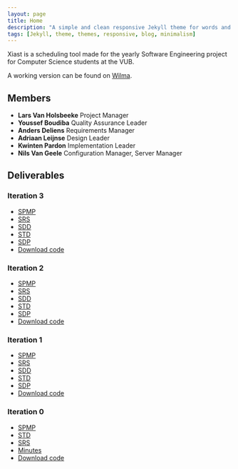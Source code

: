 ```yaml
---
layout: page
title: Home
description: "A simple and clean responsive Jekyll theme for words and photos."
tags: [Jekyll, theme, themes, responsive, blog, minimalism]
---
```


Xiast is a scheduling tool made for the yearly Software Engineering project for Computer Science students at the VUB.

A working version can be found on [Wilma](http://wilma.vub.ac.be/xiast/).

## Members
* **Lars Van Holsbeeke** Project Manager
* **Youssef Boudiba** Quality Assurance Leader
* **Anders Deliens** Requirements Manager
* **Adriaan Leijnse** Design Leader
* **Kwinten Pardon** Implementation Leader
* **Nils Van Geele** Configuration Manager, Server Manager

## Deliverables

### Iteration 3
* [SPMP](https://github.com/se1-1314/xiast-docs/raw/se1-iter3/management/project/spmp.pdf)
* [SRS](https://github.com/se1-1314/xiast-docs/raw/se1-iter3/management/requirements/srs.pdf)
* [SDD](https://github.com/se1-1314/xiast-docs/raw/se1-iter3/management/design/design-1.pdf)
* [STD](https://github.com/se1-1314/xiast-docs/raw/se1-iter3/management/quality/std.pdf)
* [SDP](https://github.com/se1-1314/xiast-docs/raw/se1-iter3/management/implementation/sdp.pdf)
* [Download code](https://github.com/se1-1314/xiast/archive/se1-iter3.tar.gz)

### Iteration 2
* [SPMP](https://github.com/se1-1314/xiast-docs/raw/se1-iter2/management/project/spmp.pdf)
* [SRS](https://github.com/se1-1314/xiast-docs/raw/se1-iter2/management/requirements/srs.pdf)
* [SDD](https://github.com/se1-1314/xiast-docs/raw/se1-iter2/management/design/design-1.pdf)
* [STD](https://github.com/se1-1314/xiast-docs/raw/se1-iter2/management/quality/std.pdf)
* [SDP](https://github.com/se1-1314/xiast-docs/raw/se1-iter2/management/implementation/sdp.pdf)
* [Download code](https://github.com/se1-1314/xiast/archive/se1-iter2.tar.gz)

### Iteration 1
* [SPMP](https://github.com/se1-1314/xiast-docs/raw/se1-iter1/management/project/spmp.pdf)
* [SRS](https://github.com/se1-1314/xiast-docs/raw/se1-iter1/management/requirements/srs.pdf)
* [SDD](https://github.com/se1-1314/xiast-docs/raw/se1-iter1/management/design/design-1.pdf)
* [STD](https://github.com/se1-1314/xiast-docs/raw/se1-iter1/management/quality/std.pdf)
* [SDP](https://github.com/se1-1314/xiast-docs/raw/se1-iter1/management/implementation/sdp.pdf)
* [Download code](https://github.com/se1-1314/xiast/archive/se1-iter1.tar.gz)

### Iteration 0
* [SPMP](https://github.com/se1-1314/xiast-docs/raw/se1-iter0/management/project/spmp.pdf)
* [STD](https://github.com/se1-1314/xiast-docs/raw/se1-iter0/management/quality/SoftwareTestDocumentation.pdf)
* [SRS](https://github.com/se1-1314/xiast-docs/raw/se1-iter0/management/requirements/requirements.pdf)
* [Minutes](https://github.com/se1-1314/xiast-docs/tree/se1-iter0/meetings)
* [Download code](https://github.com/se1-1314/xiast/archive/se1-iter0.tar.gz)

